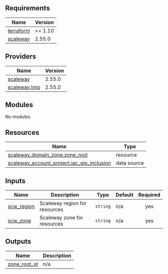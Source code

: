 <!-- BEGIN_TF_DOCS -->
## Requirements

| Name | Version |
|------|---------|
| <a name="requirement_terraform"></a> [terraform](#requirement\_terraform) | >= 1.10 |
| <a name="requirement_scaleway"></a> [scaleway](#requirement\_scaleway) | 2.55.0 |

## Providers

| Name | Version |
|------|---------|
| <a name="provider_scaleway"></a> [scaleway](#provider\_scaleway) | 2.55.0 |
| <a name="provider_scaleway.tmp"></a> [scaleway.tmp](#provider\_scaleway.tmp) | 2.55.0 |

## Modules

No modules.

## Resources

| Name | Type |
|------|------|
| [scaleway_domain_zone.zone_root](https://registry.terraform.io/providers/scaleway/scaleway/2.55.0/docs/resources/domain_zone) | resource |
| [scaleway_account_project.iac_gip_inclusion](https://registry.terraform.io/providers/scaleway/scaleway/2.55.0/docs/data-sources/account_project) | data source |

## Inputs

| Name | Description | Type | Default | Required |
|------|-------------|------|---------|:--------:|
| <a name="input_scw_region"></a> [scw\_region](#input\_scw\_region) | Scaleway region for resources | `string` | n/a | yes |
| <a name="input_scw_zone"></a> [scw\_zone](#input\_scw\_zone) | Scaleway zone for resources | `string` | n/a | yes |

## Outputs

| Name | Description |
|------|-------------|
| <a name="output_zone_root_id"></a> [zone\_root\_id](#output\_zone\_root\_id) | n/a |
<!-- END_TF_DOCS -->

